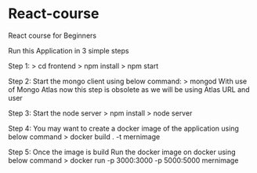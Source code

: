 # React-course
React course for Beginners

Run this Application in 3 simple steps

Step 1: > cd frontend
        > npm install
        > npm start
       
Step 2: Start the mongo client using below command:
        > mongod
        With use of Mongo Atlas now this step is obsolete as we will be using Atlas URL and user
        
Step 3: Start the node server
        > npm install
        > node server

Step 4: You may want to create a docker image of the application using below command
        > docker build . -t mernimage

Step 5: Once the image is build Run the docker image on docker using below command
        > docker run -p 3000:3000 -p 5000:5000 mernimage
        
        
